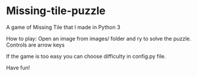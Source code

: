# Missing-tile-puzzle
A game of Missing Tile that I made in Python 3

How to play:
Open an image from images/ folder and ry to solve the puzzle.
Controls are arrow keys

If the game is too easy you can choose difficulty in config.py file.

Have fun!
